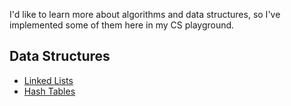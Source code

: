 ﻿<!--
    title=Fun with Algorithms and Data Structures
    menu=projects 
    template=algorithms
-->
I'd like to learn more about algorithms and data structures, so I've implemented some of them here
in my CS playground.

## Data Structures
* [Linked Lists](linked_lists.html)
* [Hash Tables](hash_tables.html)
